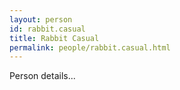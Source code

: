 ```yaml
---
layout: person
id: rabbit.casual
title: Rabbit Casual
permalink: people/rabbit.casual.html
---
```


Person details...